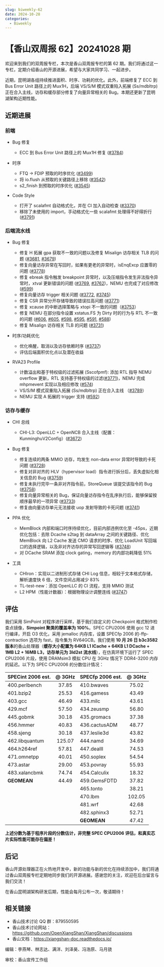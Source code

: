 ```yaml
---
slug: biweekly-62
date: 2024-10-28
categories:
  - Biweekly
---
```


# 【香山双周报 62】20241028 期

欢迎来到我们的双周报专栏，本次是香山双周报专栏的第 62 期。我们将通过这一专栏，定期介绍香山的开源进展，希望与大家共同学习、一起进步。

近期，昆明湖各组持续推进面积、时序、功耗的优化。此外，前端修复了 ECC 到 Bus Error Unit 路径上的 Mux1H，后端 VS/S/M 模式双重陷入拓展 (Ss/mdbltrp) 正在合入主线，访存和缓存部分修复了向量异常相关的 Bug。本期还更新了昆明湖架构近期性能。


<!-- more -->

## 近期进展

### 前端

- Bug 修复
    - ECC 到 Bus Error Unit 路径上的 Mux1H 修复 ([#3784](https://github.com/OpenXiangShan/XiangShan/pull/3784))

- 时序
    - FTQ -> FDIP 预取的时序优化 ([#3499](https://github.com/OpenXiangShan/XiangShan/pull/3499))
    - 将 io.flush 从预取的关键路径上移除 ([#3542](https://github.com/OpenXiangShan/XiangShan/pull/3542))
    - s2_finish 到预取的时序优化 ([#3545](https://github.com/OpenXiangShan/XiangShan/pull/3545))

- Code Style
    - 打开了 scalafmt 自动格式化，并在 CI 加入自动检查 ([#3370](https://github.com/OpenXiangShan/XiangShan/pull/3370))
    - 移除了未使用的 import，手动格式化一些 scalafmt 处理得不好得折行 ([#3791](https://github.com/OpenXiangShan/XiangShan/pull/3791))

### 后端流水线

- Bug 修复
    - 修复 H 拓展 gpa 获取不一致的问题以及修复 Misalign 访存相关 TLB 的问题 ([#3681](https://github.com/OpenXiangShan/XiangShan/pull/3681), [#3679](https://github.com/OpenXiangShan/XiangShan/pull/3679))
    - 修复向量访存异常在写回时，如果有更老的异常时，isEnqExcp 应置零的问题 ([#3778](https://github.com/OpenXiangShan/XiangShan/pull/3778))
    - 修复 ebreak 指令触发 breakpoint 异常时，以及压缩指令发生非法指令异常时，xtval 更新错误的问题 ([#3769](https://github.com/OpenXiangShan/XiangShan/pull/3769), [#3762](https://github.com/OpenXiangShan/XiangShan/pull/3762))，NEMU 也完成了对应修改 ([#599](https://github.com/OpenXiangShan/XiangShan/pull/599))
    - 修复向量访存 trigger 相关问题 ([#3772](https://github.com/OpenXiangShan/XiangShan/pull/3772), [#3745](https://github.com/OpenXiangShan/XiangShan/pull/3745))
    - 修复 CSR 异常分开存储导致的错误拉高问题 ([#3771](https://github.com/OpenXiangShan/XiangShan/pull/3771))
    - 修复 xcause 的中断选择策略与 xtopi 不一致的问题（[#3753](https://github.com/OpenXiangShan/XiangShan/pull/3753)）
    - 修复 NEMU 在部分指令设置 xstatus.FS 为 Dirty 时的行为与 RTL 不一致的问题 ([#606](https://github.com/OpenXiangShan/XiangShan/pull/606), [#605](https://github.com/OpenXiangShan/XiangShan/pull/605), [#598](https://github.com/OpenXiangShan/XiangShan/pull/598), [#595](https://github.com/OpenXiangShan/XiangShan/pull/595), [#591](https://github.com/OpenXiangShan/XiangShan/pull/591), [#588](https://github.com/OpenXiangShan/XiangShan/pull/588))
    - 修复 Misalign 访存相关 TLB 的问题 ([#3731](https://github.com/OpenXiangShan/XiangShan/pull/3731))

- 时序/功耗优化
    - 优化唤醒，取消以及访存依赖时序 ([#3737](https://github.com/OpenXiangShan/XiangShan/pull/3737))
    - 评估后端面积优化点以及潜在收益

- RVA23 Profile
    - 计数溢出和基于特权级的过滤拓展 (Sscofpmf): 添加 RTL 指导 NEMU overflow 更新，RTL 支持基于特权级的过滤([#3771](https://github.com/OpenXiangShan/XiangShan/pull/3771))，NEMU 完成 mhpmevent 实现以及相应修改 ([#574](https://github.com/OpenXiangShan/XiangShan/pull/574))
    - VS/S/M 模式双重陷入拓展 (Ss/mdbltrp) 正在合入主线 （[#3789](https://github.com/OpenXiangShan/XiangShan/pull/3789)）
    - NEMU 实现 A 拓展的 trigger 支持 ([#592](https://github.com/OpenXiangShan/XiangShan/pull/592))

### 访存与缓存

- CHI 总线
    - CHI-L3: OpenLLC + OpenNCB 合入主线（配置：KunminghuV2Config）([#3672](https://github.com/OpenXiangShan/XiangShan/pull/3672))

- Bug 修复
    - 修复连续的两条 MMIO 访存，均发生 non-data error 异常时导致的卡死问题 ([#3728](https://github.com/OpenXiangShan/XiangShan/pull/3728))
    - 修复对非对齐的 HLV（hypervisor load）指令进行拆分后，丢失虚拟化相关信息的 Bug ([#3759](https://github.com/OpenXiangShan/XiangShan/pull/3759))
    - 修复未执行完毕一条非对齐指令前，StoreQueue 误提交该指令的 Bug ([#3758](https://github.com/OpenXiangShan/XiangShan/pull/3758))
    - 修复向量异常相关的 Bug，保证向量访存指令在乱序执行后，能够保留按顺序最早的一项异常 ([#3733](https://github.com/OpenXiangShan/XiangShan/pull/3733))
    - 修复由向量访存单元无法接收 uop 发射导致的卡死问题 ([#3741](https://github.com/OpenXiangShan/XiangShan/pull/3741))

- PPA 优化
    - MemBlock 内部和端口时序持续优化，目前内部违例优化至 -45ps，近期优化包括：去除 Dcache s2tag 到 dataArray 之间的关键路径、优化 MemBlock 向 L2 Cache 发送 CMO 请求的时序、优化 LoadUnit 写回端口的选择逻辑，以及非对齐访存的异常写回逻辑等 ([#3748](https://github.com/OpenXiangShan/XiangShan/pull/3748))
    - 对 DCache SRAM 添加 clock gating，memory 的内部功耗降低 51%

- 工具
    - CHIron：实现以二进制形式存储 CHI Log 信息，相较于文本格式存储，解析速度快 6 倍，文件空间占用减少 83%
    - TL-test-new：添加 OpenLLC 的 CI 流程，支持 MMIO 测试
    - L2 HPM（性能计数器）：根据物理设计调整连线 ([#3747](https://github.com/OpenXiangShan/XiangShan/pull/3747))



## 评估

我们采用 SimPoint 对程序进行采样，基于我们自定义的 Checkpoint 格式制作检查点镜像，**Simpoint 聚类的覆盖率为 100%**。SPEC CPU2006 使用 gcc 12 进行编译，开启 O3 优化，采用 jemalloc 内存库，设置 SPECfp 2006 的-ffp-contraction 选项为 fast，指令集为 RV64GCB。我们使用 **10 月 26 日 b3c3582 版本**的香山处理器（**缓存大小配置为 64KB L1 ICache + 64KB L1 DCache + 1MB L2 + 16MB L3，访存单元为 3ld2st 流水线**），在仿真环境下运行了 SPEC CPU2006 片段，使用 DRAMsim3 模拟 CPU 在 3GHz 情况下 DDR4-3200 内存的延迟。以下为 SPEC CPU2006 的分数估计情况：

| SPECint 2006 est. | @ 3GHz | SPECfp 2006 est.  | @ 3GHz |
| :---------------- | :----: | :---------------- | :----: |
| 400.perlbench     | 37.85  | 410.bwaves        | 75.02  |
| 401.bzip2         | 25.53  | 416.gamess        | 43.49  |
| 403.gcc           | 46.49  | 433.milc          | 43.61  |
| 429.mcf           | 57.50  | 434.zeusmp        | 56.80  |
| 445.gobmk         | 30.18  | 435.gromacs       | 37.38  |
| 456.hmmer         | 40.83  | 436.cactusADM     | 48.77  |
| 458.sjeng         | 30.18  | 437.leslie3d      | 43.82  |
| 462.libquantum    | 125.07 | 444.namd          | 34.69  |
| 464.h264ref       | 57.81  | 447.dealII        | 74.53  |
| 471.omnetpp       | 40.01  | 450.soplex        | 54.54  |
| 473.astar         | 29.00  | 453.povray        | 55.93  |
| 483.xalancbmk     | 74.74  | 454.Calculix      | 18.32  |
| **GEOMEAN**       | 44.49  | 459.GemsFDTD      | 37.82  |
|                   |        | 465.tonto         | 38.21  |
|                   |        | 470.lbm           | 102.05 |
|                   |        | 481.wrf           | 42.68  |
|                   |        | 482.sphinx3       | 52.71  |
|                   |        | **GEOMEAN**       | 47.42  |

**上述分数为基于程序片段的分数估计，非完整 SPEC CPU2006 评估，和真实芯片实际性能可能存在偏差！**

## 后记

香山开源处理器正在火热地开发中，新的功能与新的优化在持续添加中，我们将通过香山双周报专栏定期地同步我们的开源进展。感谢您的关注，欢迎在后台留言与我们交流！

在香山昆明湖架构研发后期，性能会每月公布一次，敬请期待！

## 相关链接

* 香山技术讨论 QQ 群：879550595
* 香山技术讨论网站：https://github.com/OpenXiangShan/XiangShan/discussions
* 香山文档：https://xiangshan-doc.readthedocs.io/

编辑：李燕琴、林志达、满洋、刘泽昊、冯浩原、马月骁

审校：香山宣传工作组
